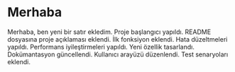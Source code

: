 # Merhaba
Merhaba, ben yeni bir satır ekledim.
Proje başlangıcı yapıldı.
README dosyasına proje açıklaması eklendi.
İlk fonksiyon eklendi.
Hata düzeltmeleri yapıldı.
Performans iyileştirmeleri yapıldı.
Yeni özellik tasarlandı.
Dokümantasyon güncellendi.
Kullanıcı arayüzü düzenlendi.
Test senaryoları eklendi.
